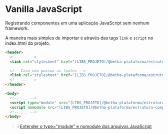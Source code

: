# Vanilla JavaScript

Registrando componentes em uma aplicação JavaScript sem nenhum framework.

A maneira mais simples de importar é através das tags `link` e `script` no index.html do projeto.

```html
<header>
  <!-- ... -->
  <link rel="stylesheet" href="[LIBS_PROJETO]/@betha-plataforma/estrutura-componentes/dist/estrutura-componentes/estrutura-componentes.css">

  <!-- Caso não possua as fontes -->
  <link rel="stylesheet" href="[LIBS_PROJETO]/@betha-plataforma/estrutura-componentes/dist/collection/assets/fonts.css">
  <!-- ... -->
</header>

<body>
  <!-- ... -->
  <script type="module" src="[LIBS_PROJETO]/@betha-plataforma/estrutura-componentes/dist/estrutura-componentes/estrutura-componentes.esm.js"></script>
  <script nomodule src="[LIBS_PROJETO]/@betha-plataforma/estrutura-componentes/dist/estrutura-componentes/estrutura-componentes.js"></script>
  <!-- ... -->
</body>
```

> ℹ️ [Entender o type="module" e nomodule dos arquivos JavaScript](./docs/importando-esmodules.md)
